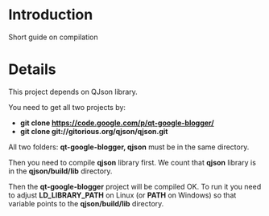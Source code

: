 # Introduction #

Short guide on compilation


# Details #

This project depends on QJson library.

You need to get all two projects by:

  * **git clone https://code.google.com/p/qt-google-blogger/**
  * **git clone git://gitorious.org/qjson/qjson.git**

All two folders: **qt-google-blogger, qjson** must be in the same directory.

Then you need to compile **qjson** library first.
We count that **qjson** library is in the **qjson/build/lib** directory.


Then the **qt-google-blogger** project will be compiled OK. To run it you need to adjust **LD\_LIBRARY\_PATH** on Linux (or **PATH** on Windows) so that variable points to the **qjson/build/lib** directory.
